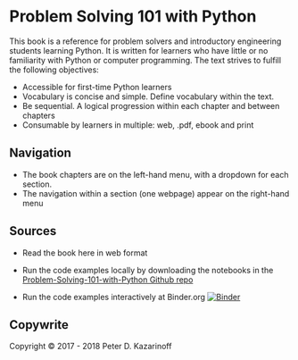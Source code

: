 
# Problem Solving 101 with Python

This book is a reference for problem solvers and introductory engineering students learning Python. It is written for learners who have little or no familiarity with Python or computer programming. The text strives to fulfill the following objectives:
 
 * Accessible for first-time Python learners
 * Vocabulary is concise and simple. Define vocabulary within the text.
 * Be sequential. A logical progression within each chapter and between chapters
 * Consumable by learners in multiple: web, .pdf, ebook and print

## Navigation

 * The book chapters are on the left-hand menu, with a dropdown for each section.
 * The navigation within a section (one webpage) appear on the right-hand menu

## Sources

 * Read the book here in web format

 * Run the code examples locally by downloading the notebooks in the [Problem-Solving-101-with-Python Github repo](https://github.com/ProfessorKazarinoff/Problem-Solving-101-with-Python/tree/master/notebooks)
 
 * Run the code examples interactively at Binder.org [![Binder](https://mybinder.org/badge.svg)](https://mybinder.org/v2/gh/ProfessorKazarinoff/Problem-Solving-101-with-Python/master?filepath=%2Fnotebooks)

## Copywrite

Copyright &copy; 2017 - 2018 Peter D. Kazarinoff
